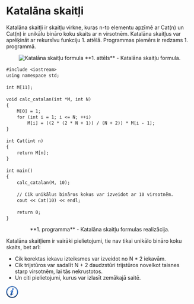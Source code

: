 # Katalāna skaitļi

Katalāna skaitļi ir skaitļu virkne, kuras n-to elementu apzīmē ar Cat(n) un Cat(n) ir unikālu bināro koku skaits ar n virsotnēm. Katalāna skaitļus var aprēķināt ar rekursīvu funkciju 1. attēlā. Programmas piemērs ir redzams 1. programmā.

<center>
<img alt="Katalāna skaitļu formula" src="/media/theory/catalan.gif" />
**1. attēls** - Katalāna skaitļu formula.
</center>

```
#include <iostream>
using namespace std;

int M[11];

void calc_catalan(int *M, int N)
{
    M[0] = 1;
    for (int i = 1; i <= N; ++i)
        M[i] = ((2 * (2 * N + 1)) / (N + 2)) * M[i - 1];
}

int Cat(int n)
{
    return M[n];
}

int main()
{
    calc_catalan(M, 10);

    // Cik unikālus bināros kokus var izveidot ar 10 virsotnēm.
    cout << Cat(10) << endl;

    return 0;
}
```

<center>
**1. programma** - Katalāna skaitļu formulas realizācija.
</center>

Katalāna skaitļiem ir vairāki pielietojumi, tie nav tikai unikālo bināro koku skaits, bet arī:

- Cik korektas iekavu izteiksmes var izveidot no N * 2 iekavām.
- Cik trijstūros var sadalīt N + 2 daudzstūri trijstūros novelkot taisnes starp virsotnēm, lai tās nekrustotos.
- Un citi pielietojumi, kurus var izlasīt zemākajā saitē.


<a href="http://en.wikipedia.org/wiki/Catalan_number" target="_blank">![Vairāk informācija](/media/theory/information.png)</a>